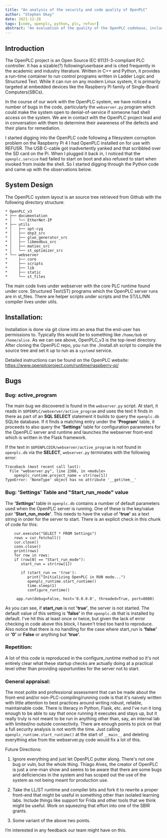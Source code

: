 ```yaml
---
title: "An analysis of the security and code quality of OpenPLC"
author: "Stephen Okay"
date: 2021-12-28
tags: [code, openplc, python, plc, refusr]
abstract: "An evaluation of the quality of the OpenPLC codebase, including a potential security issue."
---
```


Introduction
------------

The OpenPLC project is an Open Source IEC 61131-3-compliant PLC controller. It has a sizable(?) following/userbase and is cited frequently in the academic and industry literature. Written in C++ and Python, it provides a run-time container to run control programs written in Ladder Logic and Structured Text. While it can run on any modern Linux system, it is primarily targeted at embedded devices like the Raspberry Pi family of Single-Board Computers(SBCs).

In the course of our work with the OpenPLC system, we have noticed a number of bugs in the code, particularly the `webserver.py` program which could make the system open to denial-of-service if someone had shell access on the system. We are in contact with the OpenPLC project lead and in conversation with them to determine their awareness of the defects and their plans for remediation.

I started digging into the OpenPLC code following a filesystem corruption problem on the Raspberry Pi 4 I had OpenPLC installed on for use with REFUSR. The USB C-cable got inadvertently yanked and that scribbled over the SD card on the Pi. When I plugged it back in, I noticed that the `openplc.service` had failed to start on boot and also refused to start when invoked from inside the shell. So I started digging through the Python code and came up with the observations below.

System Design
-------------

The OpenPLC system layout is an source tree retrieved from Github with the following directory structure:

```
* OpenPLC_v3
* ├── documentation
* │   └── EtherNet-IP
* ├── utils
* │   ├── apt-cyg
* │   ├── dnp3_src
* │   ├── glue_generator_src
* │   ├── libmodbus_src
* │   ├── matiec_src
* │   └── st_optimizer_src
* └── webserver
*     ├── core
*     ├── scripts
*     ├── lib
*     ├── static
*     └── st_files
```

The main code lives under webserver with the core PLC runtime found under core. Structured Text(ST) programs which the OpenPLC server runs are in st_files. There are helper scripts under scripts and the ST/LL/NN compiler lives under utils.

Installation:
-------------

Installation is done via git clone into an area that the end-user has permissions to. Typically this would be to something like `/home/bob` or `/home/alice`. As we can see above, OpenPLC_v3 is the top-level directory. After cloning the OpenPLC repo, you run the ./install.sh script to compile the source tree and set it up to run as a `systemd` service.

Detailed instructions can be found on the OpenPLC website:
https://www.openplcproject.com/runtime/raspberry-pi/

Bugs
----

### Bug: active_program

The main bug we discovered is found in the `webserver.py` script. At start, it reads in `$OPENPLC/webserver/active_program` and uses the text it finds in there as part of an **SQL SELECT** statement it builds to query the `openplc.db` SQLite database. If it finds a matching entry under the **'Program'** table, it proceeds to also query the **'Settings'** table for configuration parameters for the OpenPLC server and runtime and launches the webserver front-end which is written in the Flask framework.

If the text in `$OPENPLCDIR/webserver/active_program` is not found in `openplc.db` via the **SELECT**, `webserver.py` terminates with the following error:
```
Traceback (most recent call last):
  File "webserver.py", line 2386, in <module>
    openplc_runtime.project_name = str(row[1])
TypeError: 'NoneType' object has no attribute '__getitem__'
```

### Bug: 'Settings' Table and "Start_run_mode" value

The ***'Settings'*** table in `openplc.db` contains a number of default parameters used when the OpenPLC server is running. One of these is the key/value pair **'Start_run_mode'**. This needs to have the value of **'true'** as a text string in order for the server to start. There is an explicit check in this chunk of code for this:
```
    cur.execute("SELECT * FROM Settings")
    rows = cur.fetchall()
    cur.close()
    conn.close()
    print(rows)
    for row in rows:
    if (row[0] == "Start_run_mode"):
       start_run = str(row[1])

       if (start_run == 'true'):
          print("Initializing OpenPLC in RUN mode...")
          openplc_runtime.start_runtime()
          time.sleep(1)
          configure_runtime()

     app.run(debug=False, host='0.0.0.0', threaded=True, port=8080)
```

As you can see, if **start_run** is not **'true'**, the server is not started. The default value of this setting is **'false'** in the `openplc.db` that is installed by default. I've hit this at least once or twice, but given the lack of error checking in code above this block, I haven't tried too hard to reproduce. Also notice that there is no handling for the case where start_run is **‘false’** or **‘0’** or **False** or anything but **‘true’**.

### Repetition:

A lot of this code is reproduced in the configure_runtime method so it's not entirely clear what these startup checks are actually doing at a practical level other than providing opportunities for the server not to start.

### General appraisal:

The most polite and professional assessment that can be made about the front-end and/or non-PLC-compiling/running code is that it's naively written with little attention to best practices around writing robust, reliable, maintainable code. There is literacy in Python, Flask, etc. and I've run it long enough to be able to say that once running it executes and stays up, but it really truly is not meant to be run in anything other than, say, an internal lab with limited/no outside connectivity. There are enough points to pick on that a full security analysis is not worth the time. Just calling `openplc_runtime.start_runtime()` at the start of `__main__` and deleting everything else from the webserver.py code would fix a lot of this.

Future Directions:
1. Ignore everything and just let OpenPLC putter along. There's not one bug or vuln, but the whole thing. Thiago Alves, the creator of OpenPLC is just a one-man show and seems to be aware that there are some bugs and deficiencies in the system and has scoped out the use of the system as not being meant for production use.

2. Take the LL/ST runtime and compiler bits and fork it to rewrite a proper front-end that might be useful in something other than isolated learning labs. Include things like support for Frida and other tools that we think might be useful. Work on squeezing that effort into one of the SBIR grants.

3. Some variant of the above two points.

I’m interested in any feedback our team might have on this.

